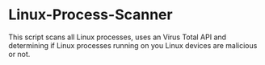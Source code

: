 # Linux-Process-Scanner
This script scans all Linux processes, uses an Virus Total API and determining if Linux processes running on you Linux devices are malicious or not. 
